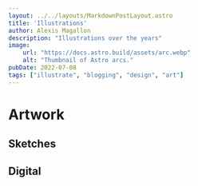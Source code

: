 ```yaml
---
layout: ../../layouts/MarkdownPostLayout.astro
title: 'Illustrations'
author: Alexis Magallon
description: "Illustrations over the years"
image:
    url: "https://docs.astro.build/assets/arc.webp"
    alt: "Thumbnail of Astro arcs."
pubDate: 2022-07-08
tags: ["illustrate", "blogging", "design", "art"]
---
```

# **Artwork**
## Sketches


## Digital